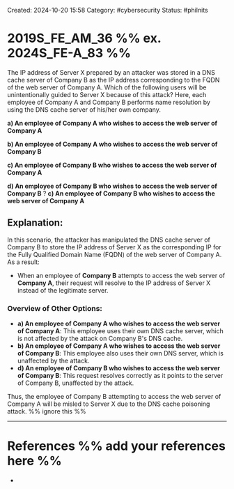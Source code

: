 Created: 2024-10-20 15:58
Category: #cybersecurity
Status: #philnits



# 2019S_FE_AM_36 %% ex. 2024S_FE-A_83 %%

The IP address of Server X prepared by an attacker was stored in a DNS cache server of Company B as the IP address corresponding to the FQDN of the web server of Company A. Which of the following users will be unintentionally guided to Server X because of this attack? Here, each employee of Company A and Company B performs name resolution by using the DNS cache server of his/her own company.

**a) An employee of Company A who wishes to access the web server of Company A**

**b) An employee of Company A who wishes to access the web server of Company B**

**c) An employee of Company B who wishes to access the web server of Company A**

**d) An employee of Company B who wishes to access the web server of Company B**
?
**c) An employee of Company B who wishes to access the web server of Company A**
## **Explanation:**

In this scenario, the attacker has manipulated the DNS cache server of Company B to store the IP address of Server X as the corresponding IP for the Fully Qualified Domain Name (FQDN) of the web server of Company A. As a result:

- When an employee of **Company B** attempts to access the web server of **Company A**, their request will resolve to the IP address of Server X instead of the legitimate server.

### Overview of Other Options:

- **a) An employee of Company A who wishes to access the web server of Company A**: This employee uses their own DNS cache server, which is not affected by the attack on Company B's DNS cache.
- **b) An employee of Company A who wishes to access the web server of Company B**: This employee also uses their own DNS server, which is unaffected by the attack.
- **d) An employee of Company B who wishes to access the web server of Company B**: This request resolves correctly as it points to the server of Company B, unaffected by the attack.

Thus, the employee of Company B attempting to access the web server of Company A will be misled to Server X due to the DNS cache poisoning attack.
%% ignore this %%
<!--SR:!2025-03-10,15,290-->
---









# References %% add your references here %%
- 